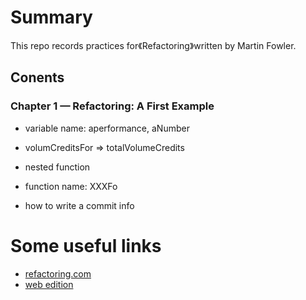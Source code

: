 # Summary

This repo records practices for《Refactoring》written by Martin Fowler.

## Conents

### Chapter 1 — Refactoring: A First Example
- variable name: aperformance, aNumber
- volumCreditsFor => totalVolumeCredits
- nested function
- function name: XXXFo

- how to write a commit info
# Some useful links
- [refactoring.com](https://www.refactoring.com/)
- [web edition](https://www.informit.com/store/browse/ebooks)